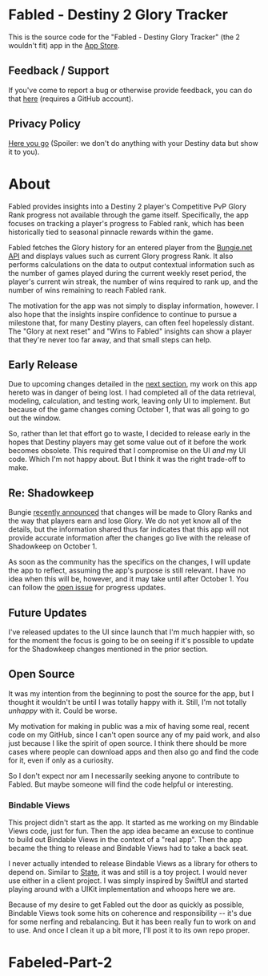 # Fabled - Destiny 2 Glory Tracker

This is the source code for the "Fabled - Destiny Glory Tracker" (the 2 wouldn't fit) app in the [App Store](https://apps.apple.com/us/app/fabled-destiny-glory-tracker/id1477568586).

## Feedback / Support

If you've come to report a bug or otherwise provide feedback, you can do that [here](https://github.com/nathanhosselton/Fabled/issues) (requires a GitHub account).

## Privacy Policy

[Here you go](https://github.com/nathanhosselton/Fabled/blob/master/Privacy-Policy.md) (Spoiler: we don't do anything with your Destiny data but show it to you).

# About

Fabled provides insights into a Destiny 2 player's Competitive PvP Glory Rank progress not available through the game itself. Specifically, the app focuses on tracking a player's progress to Fabled rank, which has been historically tied to seasonal pinnacle rewards within the game.

Fabled fetches the Glory history for an entered player from the [Bungie.net API](https://bungie-net.github.io) and displays values such as current Glory progress Rank. It also performs calculations on the data to output contextual information such as the number of games played during the current weekly reset period, the player's current win streak, the number of wins required to rank up, and the number of wins remaining to reach Fabled rank.

The motivation for the app was not simply to display information, however. I also hope that the insights inspire confidence to continue to pursue a milestone that, for many Destiny players, can often feel hopelessly distant. The "Glory at next reset" and "Wins to Fabled" insights can show a player that they're never too far away, and that small steps can help.

## Early Release

Due to upcoming changes detailed in the [next section](#re-shadowkeep), my work on this app hereto was in danger of being lost. I had completed all of the data retrieval, modeling, calculation, and testing work, leaving only UI to implement. But because of the game changes coming October 1, that was all going to go out the window.

So, rather than let that effort go to waste, I decided to release early in the hopes that Destiny players may get some value out of it before the work becomes obsolete. This required that I compromise on the UI _and_ my UI code. Which I'm not happy about. But I think it was the right trade-off to make.

## Re: Shadowkeep

Bungie [recently announced](https://www.bungie.net/en/Explore/Detail/News/48072) that changes will be made to Glory Ranks and the way that players earn and lose Glory. We do not yet know all of the details, but the information shared thus far indicates that this app will not provide accurate information after the changes go live with the release of Shadowkeep on October 1.

As soon as the community has the specifics on the changes, I will update the app to reflect, assuming the app's purpose is still relevant. I have no idea when this will be, however, and it may take until after October 1. You can follow the [open issue](https://github.com/nathanhosselton/Fabled/issues/3) for progress updates.

## Future Updates

I've released updates to the UI since launch that I'm much happier with, so for the moment the focus is going to be on seeing if it's possible to update for the Shadowkeep changes mentioned in the prior section.

## Open Source

It was my intention from the beginning to post the source for the app, but I thought it wouldn't be until I was totally happy with it. Still, I'm not totally _unhappy_ with it. Could be worse.

My motivation for making in public was a mix of having some real, recent code on my GitHub, since I can't open source any of my paid work, and also just because I like the spirit of open source. I think there should be more cases where people can download apps and then also go and find the code for it, even if only as a curiosity.

So I don't expect nor am I necessarily seeking anyone to contribute to Fabled. But maybe someone will find the code helpful or interesting.

### Bindable Views

This project didn't start as the app. It started as me working on my Bindable Views code, just for fun. Then the app idea became an excuse to continue to build out Bindable Views in the context of a "real app". Then the app became the thing to release and Bindable Views had to take a back seat.

I never actually intended to release Bindable Views as a library for others to depend on. Similar to [State](https://github.com/nathanhosselton/State/), it was and still is a toy project. I would never use either in a client project. I was simply inspired by SwiftUI and started playing around with a UIKit implementation and whoops here we are.

Because of my desire to get Fabled out the door as quickly as possible, Bindable Views took some hits on coherence and responsibility -- it's due for some nerfing and rebalancing. But it has been really fun to work on and to use. And once I clean it up a bit more, I'll post it to its own repo proper.
# Fabeled-Part-2
